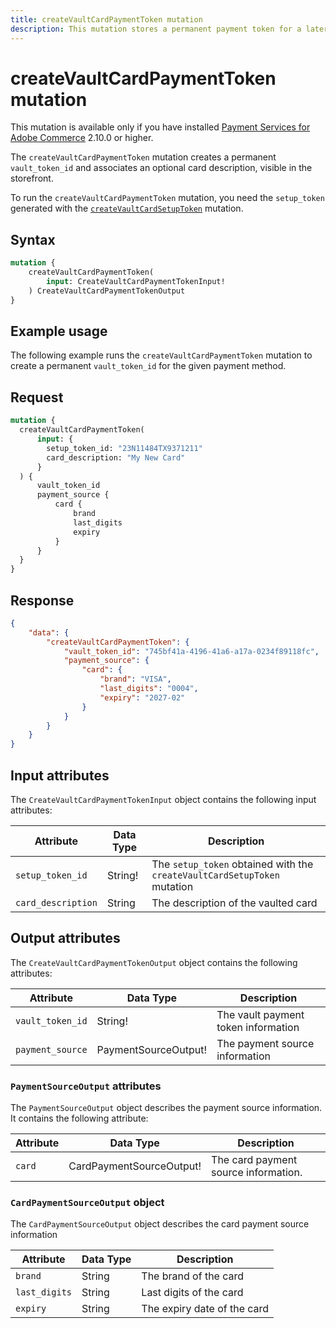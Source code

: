 ```yaml
---
title: createVaultCardPaymentToken mutation
description: This mutation stores a permanent payment token for a later purchase and associates it with an optional card description, visible in the storefront.
---
```


# createVaultCardPaymentToken mutation

<InlineAlert variant="info" slots="text" />

This mutation is available only if you have installed [Payment Services for Adobe Commerce](https://commercemarketplace.adobe.com/magento-payment-services.html) 2.10.0 or higher.

The `createVaultCardPaymentToken` mutation creates a permanent `vault_token_id` and associates an optional card description, visible in the storefront.

To run the `createVaultCardPaymentToken` mutation, you need the `setup_token` generated with the [`createVaultCardSetupToken`](create-vault-card-setup-token.md) mutation.

## Syntax

```graphql
mutation { 
    createVaultCardPaymentToken(
        input: CreateVaultCardPaymentTokenInput! 
    ) CreateVaultCardPaymentTokenOutput    
}
```

## Example usage

The following example runs the `createVaultCardPaymentToken` mutation to create a permanent `vault_token_id` for the given payment method.

## Request

```graphql
mutation {
  createVaultCardPaymentToken(
      input: {
        setup_token_id: "23N11484TX9371211"
        card_description: "My New Card"
      } 
  ) {
      vault_token_id 
      payment_source { 
          card {
              brand 
              last_digits 
              expiry
          } 
      }
  }
}
```

## Response

```json
{
    "data": {
        "createVaultCardPaymentToken": {
            "vault_token_id": "745bf41a-4196-41a6-a17a-0234f89118fc",
            "payment_source": {
                "card": {
                    "brand": "VISA",
                    "last_digits": "0004",
                    "expiry": "2027-02"
                }
            }
        }
    }
} 
```

## Input attributes

The `CreateVaultCardPaymentTokenInput` object contains the following input attributes:

Attribute |  Data Type | Description
--- | --- | ---
`setup_token_id` | String! | The `setup_token` obtained with the `createVaultCardSetupToken` mutation
`card_description` | String | The description of the vaulted card

## Output attributes

The `CreateVaultCardPaymentTokenOutput` object contains the following attributes:

Attribute |  Data Type | Description
--- | --- | ---
`vault_token_id` | String! | The vault payment token information
`payment_source` | PaymentSourceOutput! | The payment source information

### `PaymentSourceOutput` attributes

The `PaymentSourceOutput` object describes the payment source information. It contains the following attribute:

Attribute |  Data Type | Description
--- | --- | ---
`card` | CardPaymentSourceOutput! | The card payment source information.

### `CardPaymentSourceOutput` object

The `CardPaymentSourceOutput` object describes the card payment source information

Attribute |  Data Type | Description
--- | --- | ---
`brand` | String | The brand of the card
`last_digits` | String | Last digits of the card
`expiry` | String | The expiry date of the card
